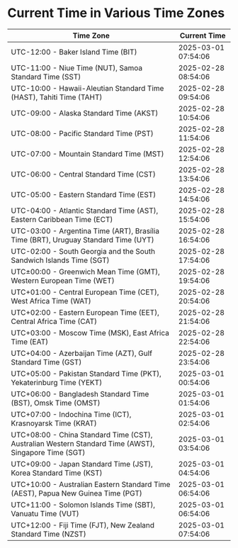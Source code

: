 # Current Time in Various Time Zones

| Time Zone | Current Time |
|-----------|--------------|
| UTC-12:00 - Baker Island Time (BIT) | 2025-03-01 07:54:06 |
| UTC-11:00 - Niue Time (NUT), Samoa Standard Time (SST) | 2025-02-28 08:54:06 |
| UTC-10:00 - Hawaii-Aleutian Standard Time (HAST), Tahiti Time (TAHT) | 2025-02-28 09:54:06 |
| UTC-09:00 - Alaska Standard Time (AKST) | 2025-02-28 10:54:06 |
| UTC-08:00 - Pacific Standard Time (PST) | 2025-02-28 11:54:06 |
| UTC-07:00 - Mountain Standard Time (MST) | 2025-02-28 12:54:06 |
| UTC-06:00 - Central Standard Time (CST) | 2025-02-28 13:54:06 |
| UTC-05:00 - Eastern Standard Time (EST) | 2025-02-28 14:54:06 |
| UTC-04:00 - Atlantic Standard Time (AST), Eastern Caribbean Time (ECT) | 2025-02-28 15:54:06 |
| UTC-03:00 - Argentina Time (ART), Brasília Time (BRT), Uruguay Standard Time (UYT) | 2025-02-28 16:54:06 |
| UTC-02:00 - South Georgia and the South Sandwich Islands Time (SGT) | 2025-02-28 17:54:06 |
| UTC±00:00 - Greenwich Mean Time (GMT), Western European Time (WET) | 2025-02-28 19:54:06 |
| UTC+01:00 - Central European Time (CET), West Africa Time (WAT) | 2025-02-28 20:54:06 |
| UTC+02:00 - Eastern European Time (EET), Central Africa Time (CAT) | 2025-02-28 21:54:06 |
| UTC+03:00 - Moscow Time (MSK), East Africa Time (EAT) | 2025-02-28 22:54:06 |
| UTC+04:00 - Azerbaijan Time (AZT), Gulf Standard Time (GST) | 2025-02-28 23:54:06 |
| UTC+05:00 - Pakistan Standard Time (PKT), Yekaterinburg Time (YEKT) | 2025-03-01 00:54:06 |
| UTC+06:00 - Bangladesh Standard Time (BST), Omsk Time (OMST) | 2025-03-01 01:54:06 |
| UTC+07:00 - Indochina Time (ICT), Krasnoyarsk Time (KRAT) | 2025-03-01 02:54:06 |
| UTC+08:00 - China Standard Time (CST), Australian Western Standard Time (AWST), Singapore Time (SGT) | 2025-03-01 03:54:06 |
| UTC+09:00 - Japan Standard Time (JST), Korea Standard Time (KST) | 2025-03-01 04:54:06 |
| UTC+10:00 - Australian Eastern Standard Time (AEST), Papua New Guinea Time (PGT) | 2025-03-01 06:54:06 |
| UTC+11:00 - Solomon Islands Time (SBT), Vanuatu Time (VUT) | 2025-03-01 06:54:06 |
| UTC+12:00 - Fiji Time (FJT), New Zealand Standard Time (NZST) | 2025-03-01 07:54:06 |
